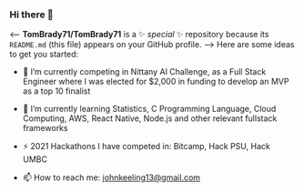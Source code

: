 ### Hi there 👋

<--
**TomBrady71/TomBrady71** is a ✨ _special_ ✨ repository because its `README.md` (this file) appears on your GitHub profile.
-->
Here are some ideas to get you started:

- 🔭 I’m currently competing in Nittany AI Challenge, as a Full Stack Engineer where I was elected for $2,000 in funding to develop an MVP as a top 10 finalist
- 🌱  I’m currently learning Statistics, C Programming Language, Cloud Computing, AWS, React Native, Node.js and other relevant fullstack frameworks

- ⚡ 2021 Hackathons I have competed in: Bitcamp, Hack PSU, Hack UMBC
- 📫 How to reach me: johnkeeling13@gmail.com

